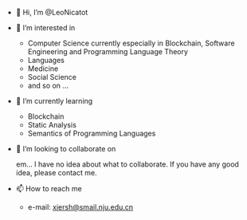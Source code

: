 - 👋 Hi, I’m @LeoNicatot

- 👀 I’m interested in

  - Computer Science
    currently especially in Blockchain, Software Engineering and Programming Language Theory
  - Languages
  - Medicine
  - Social Science
  - and so on ...

- 🌱 I’m currently learning 

  - Blockchain
  - Static Analysis
  - Semantics of Programming Languages

- 💞️ I’m looking to collaborate on

  em... I have no idea about what to collaborate. If you have any good idea, please contact me.

- 📫 How to reach me

  - e-mail: xiersh@smail.nju.edu.cn
